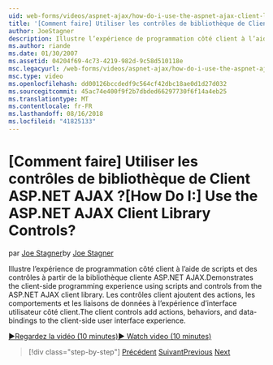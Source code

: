 ```yaml
---
uid: web-forms/videos/aspnet-ajax/how-do-i-use-the-aspnet-ajax-client-library-controls
title: '[Comment faire] Utiliser les contrôles de bibliothèque de Client ASP.NET AJAX ? | Microsoft Docs'
author: JoeStagner
description: Illustre l’expérience de programmation côté client à l’aide de scripts et des contrôles à partir de la bibliothèque cliente ASP.NET AJAX. Les contrôles client ajoutent des actions, behavio...
ms.author: riande
ms.date: 01/30/2007
ms.assetid: 04204f69-4c73-4219-982d-9c58d510118e
msc.legacyurl: /web-forms/videos/aspnet-ajax/how-do-i-use-the-aspnet-ajax-client-library-controls
msc.type: video
ms.openlocfilehash: dd00126bccdedf9c564cf42dbc18ae0d1d27d032
ms.sourcegitcommit: 45ac74e400f9f2b7dbded66297730f6f14a4eb25
ms.translationtype: MT
ms.contentlocale: fr-FR
ms.lasthandoff: 08/16/2018
ms.locfileid: "41825133"
---
```

<a name="how-do-i-use-the-aspnet-ajax-client-library-controls"></a><span data-ttu-id="6a9d7-105">[Comment faire] Utiliser les contrôles de bibliothèque de Client ASP.NET AJAX ?</span><span class="sxs-lookup"><span data-stu-id="6a9d7-105">[How Do I:] Use the ASP.NET AJAX Client Library Controls?</span></span>
====================
<span data-ttu-id="6a9d7-106">par [Joe Stagner](https://github.com/JoeStagner)</span><span class="sxs-lookup"><span data-stu-id="6a9d7-106">by [Joe Stagner](https://github.com/JoeStagner)</span></span>

<span data-ttu-id="6a9d7-107">Illustre l’expérience de programmation côté client à l’aide de scripts et des contrôles à partir de la bibliothèque cliente ASP.NET AJAX.</span><span class="sxs-lookup"><span data-stu-id="6a9d7-107">Demonstrates the client-side programming experience using scripts and controls from the ASP.NET AJAX client library.</span></span> <span data-ttu-id="6a9d7-108">Les contrôles client ajoutent des actions, les comportements et les liaisons de données à l’expérience d’interface utilisateur côté client.</span><span class="sxs-lookup"><span data-stu-id="6a9d7-108">The client controls add actions, behaviors, and data-bindings to the client-side user interface experience.</span></span>

[<span data-ttu-id="6a9d7-109">&#9654;Regardez la vidéo (10 minutes)</span><span class="sxs-lookup"><span data-stu-id="6a9d7-109">&#9654; Watch video (10 minutes)</span></span>](https://channel9.msdn.com/Blogs/ASP-NET-Site-Videos/how-do-i-use-the-aspnet-ajax-client-library-controls)

> [!div class="step-by-step"]
> <span data-ttu-id="6a9d7-110">[Précédent](how-do-i-aspnet-ajax-enable-an-existing-web-service.md)
> [Suivant](how-do-i-use-an-aspnet-ajax-scriptmanagerproxy.md)</span><span class="sxs-lookup"><span data-stu-id="6a9d7-110">[Previous](how-do-i-aspnet-ajax-enable-an-existing-web-service.md)
[Next](how-do-i-use-an-aspnet-ajax-scriptmanagerproxy.md)</span></span>
